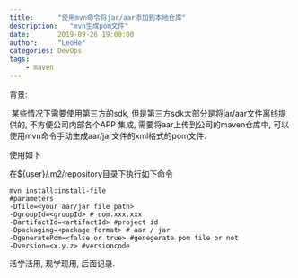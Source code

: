 ```yaml
---
title:      "使用mvn命令将jar/aar添加到本地仓库"
description:   "mvn生成pom文件"
date:       2019-09-26 19:00:00
author:     "LeoHe"
categories: DevOps
tags:
    - maven
---
```




背景:

​	某些情况下需要使用第三方的sdk, 但是第三方sdk大部分是将jar/aar文件离线提供的, 不方便公司内部各个APP 集成, 需要将aar上传到公司的maven仓库中, 可以使用mvn命令手动生成aar/jar文件的xml格式的pom文件.

使用如下



在${user}/.m2/repository目录下执行如下命令



```shell
mvn install:install-file 
#parameters
-Dfile=<your aar/jar file path> 
-DgroupId=<groupId> # com.xxx.xxx
-DartifactId=<artifactId> #project id
-Dpackaging=<package format> # aar / jar 
-DgeneratePom=<false or true> #genegerate pom file or not
-Dversion=<x.y.z> #versioncode

```



活学活用, 现学现用, 后面记录.
